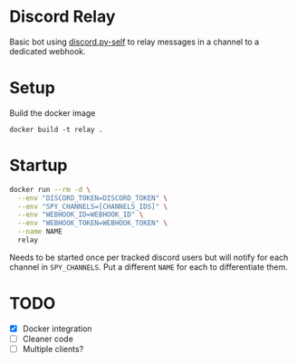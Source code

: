 Discord Relay
=============

Basic bot using [discord.py-self](https://github.com/dolfies/discord.py-self) to relay messages in a channel to a dedicated webhook.


# Setup
Build the docker image
```shell
docker build -t relay .
```


# Startup
```sh
docker run --rm -d \
  --env "DISCORD_TOKEN=DISCORD_TOKEN" \
  --env "SPY_CHANNELS=[CHANNELS_IDS]" \
  --env "WEBHOOK_ID=WEBHOOK_ID" \
  --env "WEBHOOK_TOKEN=WEBHOOK_TOKEN" \
  --name NAME 
  relay
```
Needs to be started once per tracked discord users but will notify for each channel in `SPY_CHANNELS`.
Put a different `NAME` for each to differentiate them.


# TODO

 - [x] Docker integration
 - [ ] Cleaner code
 - [ ] Multiple clients?